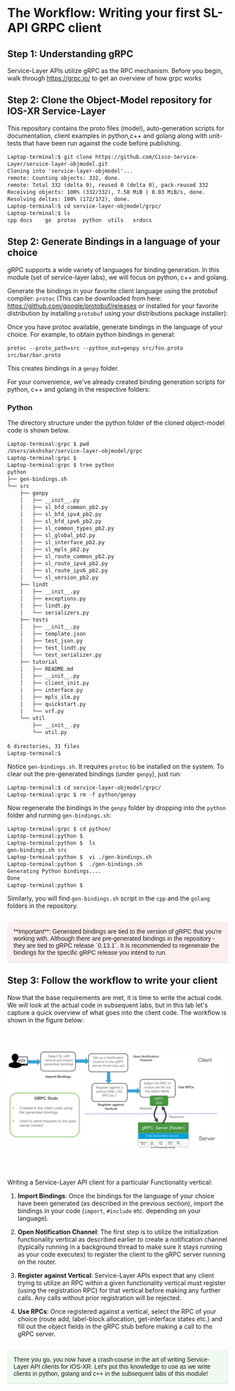# The Workflow: Writing your first SL-API GRPC client

## Step 1: Understanding gRPC
Service-Layer APIs utilize gRPC as the RPC mechanism.
Before you begin, walk through https://grpc.io/ to get an overview of how grpc works

## Step 2: Clone the Object-Model repository for IOS-XR Service-Layer  

This repository contains the proto files (model), auto-generation scripts for documentation, client examples in python,c++ and golang along with unit-tests that have been run against the code before publishing.

```
Laptop-terminal:$ git clone https://github.com/Cisco-Service-Layer/service-layer-objmodel.git
Cloning into 'service-layer-objmodel'...
remote: Counting objects: 332, done.
remote: Total 332 (delta 0), reused 0 (delta 0), pack-reused 332
Receiving objects: 100% (332/332), 7.58 MiB | 8.03 MiB/s, done.
Resolving deltas: 100% (172/172), done.
Laptop-terminal:$ cd service-layer-objmodel/grpc/
Laptop-terminal:$ ls
cpp	docs	go	protos	python	utils	xrdocs

```  


## Step 2: Generate Bindings in a language of your choice

gRPC supports a wide variety of languages for binding generation. In this module (set of service-layer labs), we will focus on python, c++ and golang.  

Generate the bindings in your favorite  client language using the protobuf compiler: `protoc` (This can be downloaded from here: https://github.com/google/protobuf/releases or installed for your favorite distribution by installing `protobuf` using your distributions package installer):

Once you have protoc available, generate bindings in the language of your choice. For example, to obtain python bindings in general:

```shell
protoc --proto_path=src --python_out=genpy src/foo.proto src/bar/bar.proto
```
This creates bindings in a `genpy` folder.

For your convenience, we've already created binding generation scripts for python, c++ and golang in the respective folders:

### Python  
The directory structure under the python folder of the cloned object-model code is shown below.

```
Laptop-terminal:grpc $ pwd
/Users/akshshar/service-layer-objmodel/grpc
Laptop-terminal:grpc $
Laptop-terminal:grpc $ tree python
python
├── gen-bindings.sh
└── src
    ├── genpy
    │   ├── __init__.py
    │   ├── sl_bfd_common_pb2.py
    │   ├── sl_bfd_ipv4_pb2.py
    │   ├── sl_bfd_ipv6_pb2.py
    │   ├── sl_common_types_pb2.py
    │   ├── sl_global_pb2.py
    │   ├── sl_interface_pb2.py
    │   ├── sl_mpls_pb2.py
    │   ├── sl_route_common_pb2.py
    │   ├── sl_route_ipv4_pb2.py
    │   ├── sl_route_ipv6_pb2.py
    │   └── sl_version_pb2.py
    ├── lindt
    │   ├── __init__.py
    │   ├── exceptions.py
    │   ├── lindt.py
    │   └── serializers.py
    ├── tests
    │   ├── __init__.py
    │   ├── template.json
    │   ├── test_json.py
    │   ├── test_lindt.py
    │   └── test_serializer.py
    ├── tutorial
    │   ├── README.md
    │   ├── __init__.py
    │   ├── client_init.py
    │   ├── interface.py
    │   ├── mpls_ilm.py
    │   ├── quickstart.py
    │   └── vrf.py
    └── util
        ├── __init__.py
        └── util.py

6 directories, 31 files
Laptop-terminal:$

```

Notice `gen-bindings.sh`. It requires `protoc` to be installed on the system.
To clear out the pre-generated bindings (under `genpy`), just run:  

```
Laptop-terminal:$ cd service-layer-objmodel/grpc/
Laptop-terminal:grpc $ rm -f python/genpy
```
Now regenerate the bindings in the `genpy` folder by dropping into the `python` folder and running `gen-bindings.sh`:  

```
Laptop-terminal:grpc $ cd python/
Laptop-terminal:python $
Laptop-terminal:python $  ls
gen-bindings.sh	src
Laptop-terminal:python $  vi ./gen-bindings.sh
Laptop-terminal:python $  ./gen-bindings.sh
Generating Python bindings....
Done
Laptop-terminal:python $

```

Similarly, you will find `gen-bindings.sh` script in the `cpp` and the `golang` folders in the repository.  

<p style="margin: 2em 0 !important;padding: 1em;font-family: CiscoSans,Arial,Helvetica,sans-serif;font-size: 1em !important;text-indent: initial;background-color: #fdefef;border-radius: 5px;box-shadow: 0 1px 1px rgba(0,127,171,0.25);">**Important**: Generated bindings are tied to the version of gRPC that you're working with. Although there are pre-generated bindings in the repository - they are tied to gRPC release `0.13.1`. It is recommended to regenerate the bindings for the specific gRPC release you intend to run.</p>



## Step 3: Follow the workflow to write your client

Now that the base requirements are met, it is time to write the actual code. We will look at the actual code in subsequent labs, but in this lab let's capture a quick overview of what goes into the client code. The workflow is shown in the figure below:  

&nbsp;  
&nbsp;  

<p style="text-align: center;">
<a href="assets/images/writing-your-own-client.png"><img src="assets/images/writing-your-own-client.png" alt="writing-your-own-client" style="margin-left: auto !important; margin-right: auto !important;"/></a></p>

&nbsp;  
&nbsp;  

Writing a Service-Layer API client for a particular Functionality vertical:  

1. **Import Bindings**: Once the bindings for the language of your choice have been generated (as described in the previous section), import the bindings in your code (`import`, `#include` etc. depending on your language).

2. **Open Notification Channel**:  The first step is to utilize the initialization functionality vertical as described earlier to create a notification channel (typically running in a background thread to make sure it stays running as your code executes) to register the client to the gRPC server running on the router.  

3. **Register against Vertical**: Service-Layer APIs expect that any client trying to utilize an RPC within a given functionality vertical must register (using the registration RPC) for that vertical before making any further calls. Any calls without prior registration will be rejected.  

4.  **Use RPCs**: Once registered against a vertical, select the RPC of your choice (route add, label-block allocation, get-interface states etc.) and fill out the object fields in the gRPC stub before making a call to the gRPC server.


<p style="margin: 2em 0!important;padding: 1em;font-family: CiscoSans,Arial,Helvetica,sans-serif;font-size: 1em !important;text-indent: initial;background-color: #eff9ef;border-radius: 5px;box-shadow: 0 1px 1px rgba(0,127,171,0.25);">There you go, you now have a crash-course in the art of writing Service-Layer API clients for IOS-XR. Let's put this knowledge to use as we write clients in python, golang and c++ in the subsequent labs of this module!
</p>  
